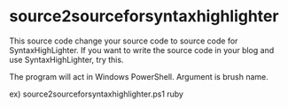 # source2sourceforsyntaxhighlighter
This source code change your source code to source code for SyntaxHighLighter.
If you want to write the source code in your blog and use SyntaxHighLighter, try this.

The program will act in Windows PowerShell.
Argument is brush name.

ex) source2sourceforsyntaxhighlighter.ps1 ruby
